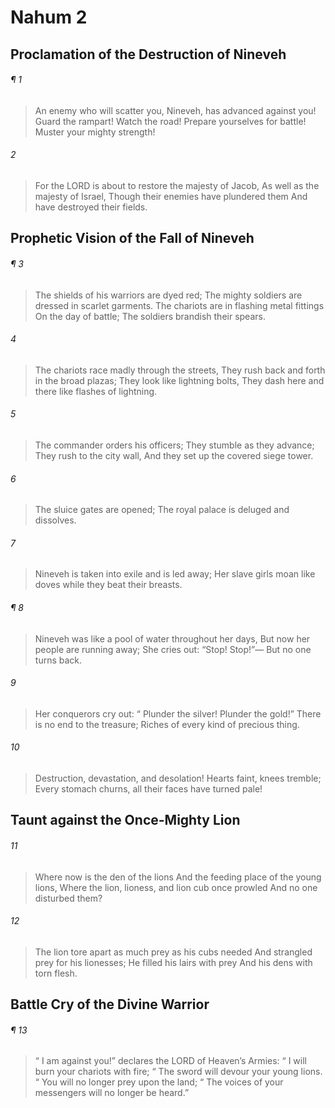 # Nahum 2
## Proclamation of the Destruction of Nineveh
###### ¶ 1
>  An enemy who will scatter you, Nineveh, has advanced against you!
> Guard the rampart!
> Watch the road!
> Prepare yourselves for battle!
> Muster your mighty strength!
###### 2
> For the LORD is about to restore the majesty of Jacob,
> As well as the majesty of Israel,
> Though their enemies have plundered them
> And have destroyed their fields.
## Prophetic Vision of the Fall of Nineveh
###### ¶ 3
> The shields of his warriors are dyed red;
> The mighty soldiers are dressed in scarlet garments.
> The chariots are in flashing metal fittings
> On the day of battle;
> The soldiers brandish their spears.
###### 4
> The chariots race madly through the streets,
> They rush back and forth in the broad plazas;
> They look like lightning bolts,
> They dash here and there like flashes of lightning.
###### 5
> The commander orders his officers;
> They stumble as they advance;
> They rush to the city wall,
> And they set up the covered siege tower.
###### 6
> The sluice gates are opened;
> The royal palace is deluged and dissolves.
###### 7
> Nineveh is taken into exile and is led away;
> Her slave girls moan like doves while they beat their breasts.
###### ¶ 8
> Nineveh was like a pool of water throughout her days,
> But now her people are running away;
> She cries out: “Stop! Stop!”—
> But no one turns back.
###### 9
> Her conquerors cry out:
>  “ Plunder the silver! Plunder the gold!”
> There is no end to the treasure;
> Riches of every kind of precious thing.
###### 10
> Destruction, devastation, and desolation!
> Hearts faint, knees tremble;
> Every stomach churns, all their faces have turned pale!
## Taunt against the Once-Mighty Lion
###### 11
> Where now is the den of the lions
> And the feeding place of the young lions,
> Where the lion, lioness, and lion cub once prowled
> And no one disturbed them?
###### 12
> The lion tore apart as much prey as his cubs needed
> And strangled prey for his lionesses;
> He filled his lairs with prey
> And his dens with torn flesh.
## Battle Cry of the Divine Warrior
###### ¶ 13
>  “ I am against you!” declares the LORD of Heaven’s Armies:
>  “ I will burn your chariots with fire;
>  “ The sword will devour your young lions.
>  “ You will no longer prey upon the land;
>  “ The voices of your messengers will no longer be heard.”

